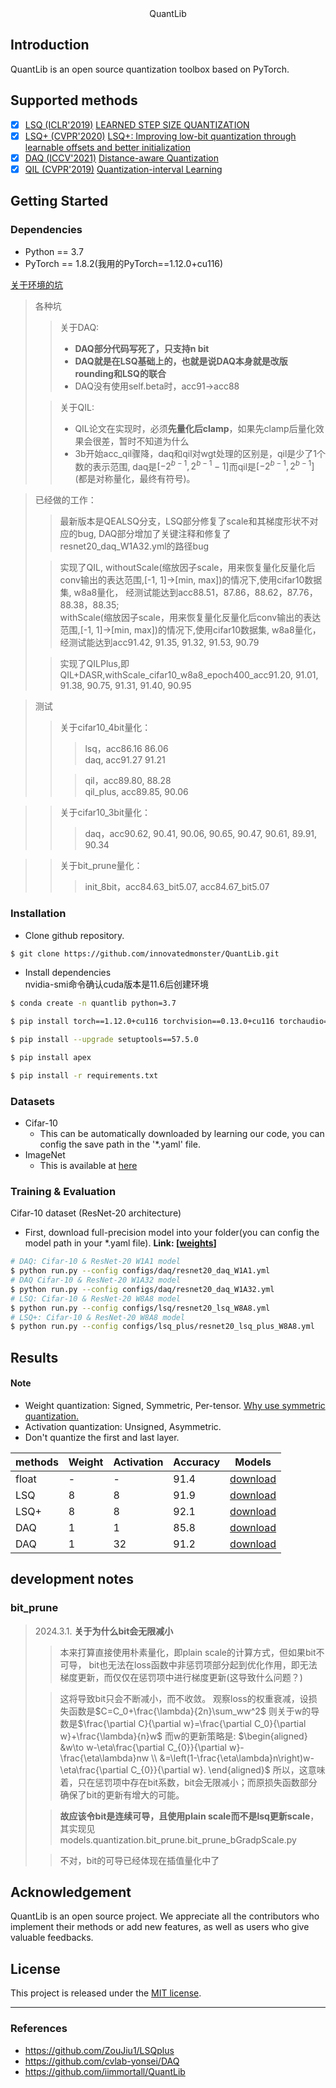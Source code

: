 <center> QuantLib </center>

## Introduction
QuantLib is an open source quantization toolbox based on PyTorch. 

## Supported methods
- [x] [LSQ (ICLR'2019)](configs/lsq) [LEARNED STEP SIZE QUANTIZATION](https://arxiv.org/abs/1902.08153)
- [x] [LSQ+ (CVPR'2020)](configs/lsq) [LSQ+: Improving low-bit quantization through learnable offsets and better initialization](https://arxiv.org/pdf/2004.09576.pdf)
- [x] [DAQ (ICCV'2021)](configs/daq) [Distance-aware Quantization](https://arxiv.org/abs/1902.08153)
- [x] [QIL (CVPR'2019)](configs/qil) [Quantization-interval Learning](https://arxiv.org/abs/1808.05779)

## Getting Started
### Dependencies
* Python == 3.7
* PyTorch == 1.8.2(我用的PyTorch==1.12.0+cu116)

[关于环境的坑](https://blog.csdn.net/Acemanindisguise/article/details/134851789?spm=1001.2014.3001.5501) 
> 各种坑 
>>关于DAQ:
>> + **DAQ部分代码写死了，只支持n bit**
>> + **DAQ就是在LSQ基础上的，也就是说DAQ本身就是改版rounding和LSQ的联合**
>> + DAQ没有使用self.beta时，acc91->acc88
>
>>关于QIL:
>> + QIL论文在实现时，必须**先量化后clamp**，如果先clamp后量化效果会很差，暂时不知道为什么
>> + 3b开始acc_qil骤降，daq和qil对wgt处理的区别是，qil是少了1个数的表示范围, daq是$[-2^{b-1}, 2^{b-1}-1]$而qil是$[-2^{b-1}, 2^{b-1}]$(都是对称量化，最终有符号)。

> 已经做的工作：
>> 最新版本是QEALSQ分支，LSQ部分修复了scale和其梯度形状不对应的bug, DAQ部分增加了关键注释和修复了resnet20_daq_W1A32.yml的路径bug
>
>> 实现了QIL, withoutScale(缩放因子scale，用来恢复量化反量化后conv输出的表达范围,[-1, 1]->[min, max])的情况下,使用cifar10数据集, w8a8量化， 经测试能达到acc88.51，87.86，88.62，87.76，88.38，88.35;
<br/>withScale(缩放因子scale，用来恢复量化反量化后conv输出的表达范围,[-1, 1]->[min, max])的情况下,使用cifar10数据集, w8a8量化， 经测试能达到acc91.42, 91.35,  91.32, 91.53, 90.79
>
>>实现了QILPlus,即QIL+DASR,withScale_cifar10_w8a8_epoch400_acc91.20, 91.01,  91.38,  90.75, 91.31, 91.40, 90.95

> 测试
>>关于cifar10_4bit量化：
>>>lsq，acc86.16 86.06
<br/>daq, acc91.27 91.21
>>
>>>qil，acc89.80, 88.28
<br/>qil_plus, acc89.85, 90.06

>>关于cifar10_3bit量化：
>>>daq，acc90.62, 90.41, 90.06, 90.65, 90.47, 90.61, 89.91, 90.34

>>关于bit_prune量化：
>>>init_8bit，acc84.63_bit5.07, acc84.67_bit5.07

### Installation
* Clone github repository.
```bash
$ git clone https://github.com/innovatedmonster/QuantLib.git
```
* Install dependencies
<br/>nvidia-smi命令确认cuda版本是11.6后创建环境
```bash
$ conda create -n quantlib python=3.7
```

```bash
$ pip install torch==1.12.0+cu116 torchvision==0.13.0+cu116 torchaudio==0.12.0 torchtext==0.13.0 --extra-index-url https://download.pytorch.org/whl/cu116
```

```bash
$ pip install --upgrade setuptools==57.5.0
```

```bash
$ pip install apex
```

```bash
$ pip install -r requirements.txt
```


### Datasets
* Cifar-10
    * This can be automatically downloaded by learning our code, you can config the save path in the '*.yaml' file.
* ImageNet
    * This is available at [here](http://www.image-net.org) 

### Training & Evaluation
Cifar-10 dataset (ResNet-20 architecture) 

* First, download full-precision model into your folder(you can config the model path in your *.yaml file). **Link: [[weights](https://drive.google.com/file/d/1II9jtowxaGYde8_rYLs-qnPwzVcB3QYZ/view?usp=sharing)]**

```bash
# DAQ: Cifar-10 & ResNet-20 W1A1 model
$ python run.py --config configs/daq/resnet20_daq_W1A1.yml
# DAQ Cifar-10 & ResNet-20 W1A32 model
$ python run.py --config configs/daq/resnet20_daq_W1A32.yml
# LSQ: Cifar-10 & ResNet-20 W8A8 model
$ python run.py --config configs/lsq/resnet20_lsq_W8A8.yml
# LSQ+: Cifar-10 & ResNet-20 W8A8 model
$ python run.py --config configs/lsq_plus/resnet20_lsq_plus_W8A8.yml
```

## Results 
#### **Note**
* Weight quantization: Signed, Symmetric, Per-tensor. [Why use symmetric quantization.](https://www.qualcomm.com/media/documents/files/presentation-enabling-power-efficient-ai-through-quantization.pdf)
* Activation quantization: Unsigned, Asymmetric.
* Don't quantize the first and last layer. 

| methods | Weight | Activation | Accuracy | Models
| ------ | --------- | ------ | ------ | ------ |
| float | - | - | 91.4 | [download]() |
| LSQ | 8 | 8 | 91.9 | [download]() |
| LSQ+ | 8 | 8 | 92.1 | [download]() |
| DAQ | 1 | 1 | 85.8 | [download](https://drive.google.com/file/d/1zq8zZO_YnrLkMPybzZLJEBuSg66eFV4g/view) |
| DAQ | 1 | 32 | 91.2 | [download](https://drive.google.com/file/d/1SKHmms5kRLF_nLHf0qPbEO0JUOr34O5a/view?usp=sharing) |


## development notes
### bit_prune
>2024.3.1. **关于为什么bit会无限减小**
>>本来打算直接使用朴素量化，即plain scale的计算方式，但如果bit不可导，
bit也无法在loss函数中非惩罚项部分起到优化作用，即无法梯度更新，而仅仅在惩罚项中进行梯度更新(这导致什么问题？)
>
>>这将导致bit只会不断减小，而不收敛。
观察loss的权重衰减，设损失函数是$C=C_0+\frac{\lambda}{2n}\sum_ww^2$
则关于w的导数是$\frac{\partial C}{\partial w}=\frac{\partial C_0}{\partial w}+\frac{\lambda}{n}w$
而w的更新策略是:
$\begin{aligned}
&w\to w-\eta\frac{\partial C_{0}}{\partial w}-\frac{\eta\lambda}nw \\
&=\left(1-\frac{\eta\lambda}n\right)w-\eta\frac{\partial C_{0}}{\partial w}.
\end{aligned}$
 所以，这意味着，只在惩罚项中存在bit系数，bit会无限减小；而原损失函数部分确保了bit的更新有增大的可能。
 >
 >>**故应该令bit是连续可导，且使用plain scale而不是lsq更新scale**，其实现见models.quantization.bit_prune.bit_prune_bGradpScale.py
 >
 >>不对，bit的可导已经体现在插值量化中了

## Acknowledgement

QuantLib is an open source project. We appreciate all the contributors who implement their methods or add new features, as well as users who give valuable feedbacks.

## License

This project is released under the [MIT license](LICENSE).

---
### References
* https://github.com/ZouJiu1/LSQplus
* https://github.com/cvlab-yonsei/DAQ
* https://github.com/iimmortall/QuantLib